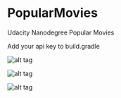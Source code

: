 # PopularMovies
Udacity Nanodegree Popular Movies

Add your api key to build.gradle

![alt tag](Popular_Movies/images/Screenshot_1486541571.png)


![alt tag](Popular_Movies/images/Screenshot_20170208-134026.png)


![alt tag](Popular_Movies/images/Screenshot_20170208-134041.png)
